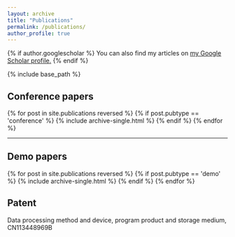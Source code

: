 ```yaml
---
layout: archive
title: "Publications"
permalink: /publications/
author_profile: true
---
```


{% if author.googlescholar %}
  You can also find my articles on <u><a href="{{author.googlescholar}}">my Google Scholar profile</a>.</u>
{% endif %}

{% include base_path %}

## Conference papers

{% for post in site.publications reversed %}
  {% if post.pubtype == 'conference' %}
    {% include archive-single.html %}
   {% endif %}
{% endfor %}

------

## Demo papers
{% for post in site.publications reversed %}
  {% if post.pubtype == 'demo' %}
    {% include archive-single.html %}
   {% endif %}
{% endfor %}

## Patent

Data processing method and device, program product and storage medium, CN113448969B
